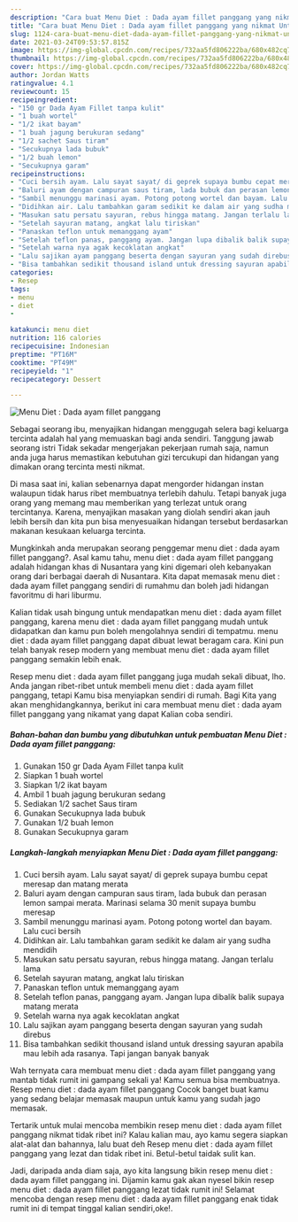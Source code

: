 ```yaml
---
description: "Cara buat Menu Diet : Dada ayam fillet panggang yang nikmat Untuk Jualan"
title: "Cara buat Menu Diet : Dada ayam fillet panggang yang nikmat Untuk Jualan"
slug: 1124-cara-buat-menu-diet-dada-ayam-fillet-panggang-yang-nikmat-untuk-jualan
date: 2021-03-24T09:53:57.815Z
image: https://img-global.cpcdn.com/recipes/732aa5fd806222ba/680x482cq70/menu-diet-dada-ayam-fillet-panggang-foto-resep-utama.jpg
thumbnail: https://img-global.cpcdn.com/recipes/732aa5fd806222ba/680x482cq70/menu-diet-dada-ayam-fillet-panggang-foto-resep-utama.jpg
cover: https://img-global.cpcdn.com/recipes/732aa5fd806222ba/680x482cq70/menu-diet-dada-ayam-fillet-panggang-foto-resep-utama.jpg
author: Jordan Watts
ratingvalue: 4.1
reviewcount: 15
recipeingredient:
- "150 gr Dada Ayam Fillet tanpa kulit"
- "1 buah wortel"
- "1/2 ikat bayam"
- "1 buah jagung berukuran sedang"
- "1/2 sachet Saus tiram"
- "Secukupnya lada bubuk"
- "1/2 buah lemon"
- "Secukupnya garam"
recipeinstructions:
- "Cuci bersih ayam. Lalu sayat sayat/ di geprek supaya bumbu cepat meresap dan matang merata"
- "Baluri ayam dengan campuran saus tiram, lada bubuk dan perasan lemon sampai merata. Marinasi selama 30 menit supaya bumbu meresap"
- "Sambil menunggu marinasi ayam. Potong potong wortel dan bayam. Lalu cuci bersih"
- "Didihkan air. Lalu tambahkan garam sedikit ke dalam air yang sudha mendidih"
- "Masukan satu persatu sayuran, rebus hingga matang. Jangan terlalu lama"
- "Setelah sayuran matang, angkat lalu tiriskan"
- "Panaskan teflon untuk memanggang ayam"
- "Setelah teflon panas, panggang ayam. Jangan lupa dibalik balik supaya matang merata"
- "Setelah warna nya agak kecoklatan angkat"
- "Lalu sajikan ayam panggang beserta dengan sayuran yang sudah direbus"
- "Bisa tambahkan sedikit thousand island untuk dressing sayuran apabila mau lebih ada rasanya. Tapi jangan banyak banyak"
categories:
- Resep
tags:
- menu
- diet
- 

katakunci: menu diet  
nutrition: 116 calories
recipecuisine: Indonesian
preptime: "PT16M"
cooktime: "PT49M"
recipeyield: "1"
recipecategory: Dessert

---
```



![Menu Diet : Dada ayam fillet panggang](https://img-global.cpcdn.com/recipes/732aa5fd806222ba/680x482cq70/menu-diet-dada-ayam-fillet-panggang-foto-resep-utama.jpg)

Sebagai seorang ibu, menyajikan hidangan menggugah selera bagi keluarga tercinta adalah hal yang memuaskan bagi anda sendiri. Tanggung jawab seorang istri Tidak sekadar mengerjakan pekerjaan rumah saja, namun anda juga harus memastikan kebutuhan gizi tercukupi dan hidangan yang dimakan orang tercinta mesti nikmat.

Di masa  saat ini, kalian sebenarnya dapat mengorder hidangan instan walaupun tidak harus ribet membuatnya terlebih dahulu. Tetapi banyak juga orang yang memang mau memberikan yang terlezat untuk orang tercintanya. Karena, menyajikan masakan yang diolah sendiri akan jauh lebih bersih dan kita pun bisa menyesuaikan hidangan tersebut berdasarkan makanan kesukaan keluarga tercinta. 



Mungkinkah anda merupakan seorang penggemar menu diet : dada ayam fillet panggang?. Asal kamu tahu, menu diet : dada ayam fillet panggang adalah hidangan khas di Nusantara yang kini digemari oleh kebanyakan orang dari berbagai daerah di Nusantara. Kita dapat memasak menu diet : dada ayam fillet panggang sendiri di rumahmu dan boleh jadi hidangan favoritmu di hari liburmu.

Kalian tidak usah bingung untuk mendapatkan menu diet : dada ayam fillet panggang, karena menu diet : dada ayam fillet panggang mudah untuk didapatkan dan kamu pun boleh mengolahnya sendiri di tempatmu. menu diet : dada ayam fillet panggang dapat dibuat lewat beragam cara. Kini pun telah banyak resep modern yang membuat menu diet : dada ayam fillet panggang semakin lebih enak.

Resep menu diet : dada ayam fillet panggang juga mudah sekali dibuat, lho. Anda jangan ribet-ribet untuk membeli menu diet : dada ayam fillet panggang, tetapi Kamu bisa menyiapkan sendiri di rumah. Bagi Kita yang akan menghidangkannya, berikut ini cara membuat menu diet : dada ayam fillet panggang yang nikamat yang dapat Kalian coba sendiri.

<!--inarticleads1-->

##### Bahan-bahan dan bumbu yang dibutuhkan untuk pembuatan Menu Diet : Dada ayam fillet panggang:

1. Gunakan 150 gr Dada Ayam Fillet tanpa kulit
1. Siapkan 1 buah wortel
1. Siapkan 1/2 ikat bayam
1. Ambil 1 buah jagung berukuran sedang
1. Sediakan 1/2 sachet Saus tiram
1. Gunakan Secukupnya lada bubuk
1. Gunakan 1/2 buah lemon
1. Gunakan Secukupnya garam




<!--inarticleads2-->

##### Langkah-langkah menyiapkan Menu Diet : Dada ayam fillet panggang:

1. Cuci bersih ayam. Lalu sayat sayat/ di geprek supaya bumbu cepat meresap dan matang merata
1. Baluri ayam dengan campuran saus tiram, lada bubuk dan perasan lemon sampai merata. Marinasi selama 30 menit supaya bumbu meresap
1. Sambil menunggu marinasi ayam. Potong potong wortel dan bayam. Lalu cuci bersih
1. Didihkan air. Lalu tambahkan garam sedikit ke dalam air yang sudha mendidih
1. Masukan satu persatu sayuran, rebus hingga matang. Jangan terlalu lama
1. Setelah sayuran matang, angkat lalu tiriskan
1. Panaskan teflon untuk memanggang ayam
1. Setelah teflon panas, panggang ayam. Jangan lupa dibalik balik supaya matang merata
1. Setelah warna nya agak kecoklatan angkat
1. Lalu sajikan ayam panggang beserta dengan sayuran yang sudah direbus
1. Bisa tambahkan sedikit thousand island untuk dressing sayuran apabila mau lebih ada rasanya. Tapi jangan banyak banyak




Wah ternyata cara membuat menu diet : dada ayam fillet panggang yang mantab tidak rumit ini gampang sekali ya! Kamu semua bisa membuatnya. Resep menu diet : dada ayam fillet panggang Cocok banget buat kamu yang sedang belajar memasak maupun untuk kamu yang sudah jago memasak.

Tertarik untuk mulai mencoba membikin resep menu diet : dada ayam fillet panggang nikmat tidak ribet ini? Kalau kalian mau, ayo kamu segera siapkan alat-alat dan bahannya, lalu buat deh Resep menu diet : dada ayam fillet panggang yang lezat dan tidak ribet ini. Betul-betul taidak sulit kan. 

Jadi, daripada anda diam saja, ayo kita langsung bikin resep menu diet : dada ayam fillet panggang ini. Dijamin kamu gak akan nyesel bikin resep menu diet : dada ayam fillet panggang lezat tidak rumit ini! Selamat mencoba dengan resep menu diet : dada ayam fillet panggang enak tidak rumit ini di tempat tinggal kalian sendiri,oke!.

